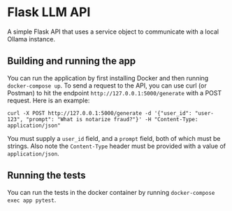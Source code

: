 # Flask LLM API

A simple Flask API that uses a service object to communicate with a local Ollama instance.

## Building and running the app

You can run the application by first installing Docker and then running `docker-compose up`. To send a request to the API, you can use curl (or Postman) to hit the endpoint `http://127.0.0.1:5000/generate` with a POST request. Here is an example:

```
curl -X POST http://127.0.0.1:5000/generate -d '{"user_id": "user-123", "prompt": "What is notarize fraud?"}' -H "Content-Type: application/json"
```

You must supply a `user_id` field, and a `prompt` field, both of which must be strings. Also note the `Content-Type` header must be provided with a value of `application/json`.

## Running the tests

You can run the tests in the docker container by running `docker-compose exec app pytest`.
